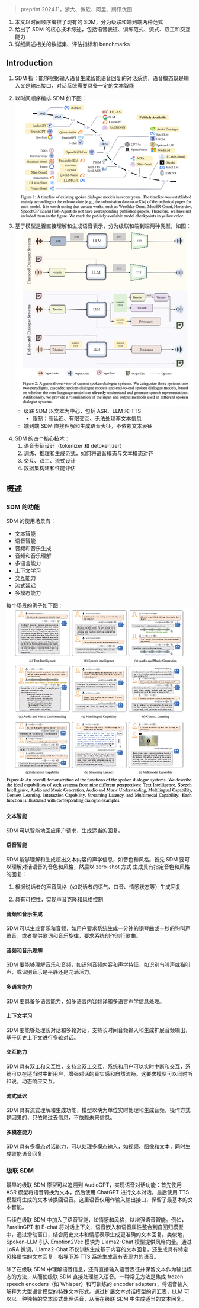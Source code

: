 > preprint 2024.11，浙大、微软、阿里、腾讯优图
<!-- Recent advancements in spoken dialogue models, exemplified by systems like
GPT-4o, have captured significant attention in the speech domain. In the broader
context of multimodal models, the speech modality offers a direct interface for
human-computer interaction, enabling direct communication between AI and users.
Compared to traditional three-tier cascaded spoken dialogue models that comprise
speech recognition (ASR), large language models (LLMs), and text-to-speech
(TTS), modern spoken dialogue models exhibit greater intelligence. These ad-
vanced spoken dialogue models not only comprehend audio, music, and other
speech-related features, but also capture stylistic and timbral characteristics in
speech. Moreover, they erate high-quality, multi-turn speech responses with low
latency, enabling real-time interaction through simultaneous listening and speaking
capability. Despite the progress in spoken dialogue systems, there is a lack of
comprehensive surveys that systematically organize and analyze these systems and
the underlying technologies. To address this, we have first compiled existing
spoken dialogue systems in the chronological order and categorized them
into the cascaded and end-to-end paradigms. We then provide an in-depth
overview of the core technologies in spoken dialogue models, covering aspects
such as speech representation, training paradigm, streaming, duplex, and
interaction capabilities. Each section discusses the limitations of these technolo-
gies and outlines considerations for future research. Additionally, we present a
thorough review of relevant datasets, evaluation metrics, and benchmarks from
the perspectives of training and evaluating spoken dialogue systems. We hope this
survey will contribute to advancing both academic research and industrial applica-
tions in the field of spoken dialogue systems. The related material is available at
https://github.com/jishengpeng/WavChat. -->
1. 本文以时间顺序编排了现有的 SDM，分为级联和端到端两种范式
2. 给出了 SDM 的核心技术综述，包括语音表征、训练范式、流式、双工和交互能力
3. 详细阐述相关的数据集、评估指标和 benchmarks

## Introduction
<!-- Spoken dialogue models [44, 243, 224] represent one of the most direct methods of human-computer
interaction, evolving from traditional voice assistants such as Alexa3, Siri4, and Google Assistant5
to the latest intelligent dialogue systems, such as GPT-4o6. The fundamental definition of a spoken
dialogue model refers to a dialogue system capable of generating intelligent verbal responses based on
the input speech. On the one hand, the speech modality serves as both the input and output interface
for the human-computer interaction in the spoken dialogue models. On the other hand, the dialogue
system [52] requires the model to possess a certain level of textual intelligence, including the ability
to comprehend the knowledge of human society and generating professional and intelligent responses.
Recently, intelligent spoken dialogue systems, exemplified by GPT-4o and Moshi [44], have garnered
significant attention for their ability to extend speech intelligence capabilities beyond traditional
text-based dialogue models [85]. These dialogue models can not only generate natural, human-
like speech responses [44, 196] but also demonstrate an advanced understanding and generation of
acoustic features beyond text, such as timbre, emotion, and style [128, 129, 228]. Additionally, they
exhibit strong performance in processing other speech-related representations, including music and
audio events [33, 34, 67, 199]. Their realistic conversational interactivity [61, 224] and low-latency
dialogue experiences [44] further distinguish them among the traditional spoken dialogue models. -->
1. SDM 指：能够根据输入语音生成智能语音回复的对话系统，语音模态既是输入又是输出接口，对话系统需要具备一定的文本智能
<!-- The history of spoken dialogue models can be traced back to early systems like dGSLM [158] and
AudioGPT [85], leading up to more recent advancements such as GPT-4o and Moshi [44]. During
this period, many notable spoken dialogue models have emerged. As shown in Figure 1, we have
organized these models in chronological order. Broadly, they can be categorized into two types:
cascaded spoken dialogue models [33, 34] and end-to-end [150, 223, 247, 249] spoken dialogue
models. Given that most current spoken dialogue models rely on alignment with the text modality,
the distinction between cascaded and end-to-end models is crucial. As illustrated in Figure 2,
we classify all spoken dialogue models based on whether the core language model can directly
understand and generate speech representations, dividing them into cascaded and end-to-end
categories. Traditional cascaded spoken dialogue systems such as AudioGPT [85] are structured
around text as the central intermediary, typically comprising three cascaded modules. First, the
input audio is transcribed into text by an automatic speech recognition (ASR) module [170]. The
transcribed text is then fed into a large language model (LLM) such as ChatGPT to generate a textual
response. Finally, this textual response is converted back into audio through a text-to-speech (TTS)
module [110, 177]. While this cascaded architecture leverages the strong in-context capabilities of
large language models, it introduces several challenges, including high latency, limited interactivity,
and the inability to process non-textual information. To address these issues, recent research has
taken two primary directions. Some approaches [34, 199] focus on optimizing the understanding and
generation components within the cascaded system to mitigate the aforementioned limitations. Some
other approach [223, 224, 245, 249] seek to directly solve these problems by adopting end-to-end
architectures for spoken dialogue systems. Although end-to-end spoken dialogue models exhibit
various differences in terms of representations and model architectures, they share a common feature:
they do not rely on text as the central intermediary. Instead, these models aim to directly comprehend
and generate speech representations. We define such systems as end-to-end spoken dialogue models. -->
2. 以时间顺序编排 SDM 如下图：
![](image/Pasted%20image%2020241221155246.png)
3. 基于模型是否直接理解和生成语音表示，分为级联和端到端两种类型，如图：
![](image/Pasted%20image%2020241221160451.png)
    + 级联 SDM 以文本为中心，包括 ASR、LLM 和 TTS
        + 限制：高延迟、有限交互、无法处理非文本信息
    + 端到端 SDM 直接理解和生成语音表征，不依赖文本表征
<!-- When constructing spoken dialogue systems, we identify four core technologies closely related to
spoken dialogue models, based on the different levels of intelligence involved. The first is the design
of speech representations (i.e., tokenizers and detokenizers). The second concerns the paradigm
for training, inference, and generation, specifically how to align the speech modality with the text
modality while preserving or enhancing the intelligence of existing text-based dialogue models.
This part also involves selecting different model architectures, generation strategies, and multi-stage
training approaches. The third challenge involves the design of interactive, duplex, streaming for
spoken dialogue systems. Lastly, the fourth challenge relates to data—specifically, how to construct
training datasets for spoken dialogue systems and evaluate their performance. -->
4. SDM 的四个核心技术：
    1. 语音表征设计（tokenizer 和 detokenizer）
    2. 训练、推理和生成范式，如何将语音模态与文本模态对齐
    3. 交互、双工、流式设计
    4. 数据集构建和性能评估
<!-- Given these considerations, in the following sections of this paper, we address these four key
technologies in the order outlined above. In Section 2, we provide an overview of spoken dialogue
systems, including typical spoken dialogue scenarios (i.e., how to define a spoken dialogue model)
and recent developments in the cascaded and end-to-end spoken dialogue models. Section 3 focuses
on the speech representations used in spoken dialogue systems. In Section 4, we systematically
discuss the training paradigms, with particular emphasis on how to align the speech modality with the
text modality, as well as multi-stage training strategies, model architectures, and generation strategies.
Section 5 highlights the unique characteristics of spoken dialogue systems, particularly their duplex,
streaming nature, which distinguishes them from text-based dialogue systems. In Section 6, we
examine the construction of training datasets and the evaluation methodologies specific to spoken
dialogue models. At the end of each section, we include a summary and discussion to reflect on the
key insights. Finally, in Section 7, we conclude the survey by summarizing the major findings and
discussing open issues for future research. Given the complexity of the technical points, we provide
an overview of the structure of this survey in Figure 3. -->

## 概述
<!-- In this section, we will provide an overall overview of spoken dialogue models. we begin by defining
what constitutes an intelligent spoken dialogue model by examining various dialogue scenarios. We
then provide a comprehensive overview of spoken dialogue models, distinguishing between cascaded
spoken dialogue models and end-to-end spoken dialogue models. -->
<!-- Functions of Spoken Dialogue Systems -->
### SDM 的功能
<!-- Based on the demos and inference interfaces of representative models such as GPT-4o, Moshi [44],
Qwen2-Audio [33], and VITA [61], we categorize the usage scenarios of modern intelligent spoken
dialogue models into the following nine representative categories: 1) Text Intelligence, 2) Speech
Intelligence, 3) Audio and Music Generation, 4) Audio and Music Understanding, 5) Multilingual
Capability, 6) Context Learning, 7) Interaction Capability, 8) Streaming Latency, and 9) Multimodal
Capability. For the nine distinct use cases in spoken dialogue models, we provide corresponding
examples for each scenario in Figure 4. It is clear from these usage scenarios that a spoken dialogue
model is not simply an extension of a text-based dialogue model to the speech modality (i.e., where
the speech modality serves merely as an interface for converting speech into text). Rather, an
intelligent spoken dialogue system must be capable of comprehending and generating acoustic
information embedded in speech (such as timbre, style, and emotion) and of understanding and
producing a wider range of audio representations, including information related to audio events
and music. Additionally, unlike non-streaming text-based systems, spoken dialogue models need to
support real-time, interactive streaming capabilities. These usage scenarios not only highlight the
intelligence inherent in spoken dialogue systems but also present significant challenges for building
end-to-end spoken dialogue models. Below, we provide a detailed examination of each of the nine
usage scenarios. -->
SDM 的使用场景有：
+ 文本智能
+ 语音智能
+ 音频和音乐生成
+ 音频和音乐理解
+ 多语言能力
+ 上下文学习
+ 交互能力
+ 流式延迟
+ 多模态能力

每个场景的例子如下图：
![](image/Pasted%20image%2020241224154455.png)

#### 文本智能
<!-- As illustrated in Figure 4 (a), a spoken dialogue system must retain the fundamental capabilities of
the original text-based dialogue models, such as ChatGPT. We define this usage scenario as textual
intelligence. In this context, the spoken dialogue model can intelligently respond to user requests,
generating appropriate responses such as travel itineraries, work plans, and scheduling. However,
due to the limitations of voice-based interaction, the textual intelligence of current spoken dialogue
systems is more focused on the daily scenarios. In certain contexts, such as complex mathematical
theorem reasoning, the performance requirements for spoken dialogue models differ from those of
text-based dialogue models [201]. These advanced aspects of textual intelligence warrant further
exploration in unified multimodal dialogue models. --> 
SDM 可以智能地回应用户请求，生成适当的回复。

<!-- Speech Intelligence -->
#### 语音智能
<!-- A distinguishing feature of spoken dialogue models, compared to text-based dialogue models [201],
is their ability to understand and generate acoustic information beyond mere textual content. In the
speech modality, not only is the textual content present, but also additional acoustic information,
such as timbre (speaker identity) and style (emotion, prosody, etc.). As illustrated in Figure 4 (b), an
intelligent spoken dialogue system should be capable of understanding the timbre and style
of conversational speech and, ideally, generating responses with specified timbre and style in a
zero-shot manner. -->
SDM 能够理解和生成超出文本内容的声学信息，如音色和风格。首先 SDM 要可以理解对话语音的音色和风格，然后以 zero-shot 方式 生成具有指定音色和风格的回复：
<!-- This capability about speech intelligence involves several use cases. First, on the comprehension
side, the spoken dialogue system should generate responses based on the speaker’s vocal style. For
example, in the E-chat [228], a classic example might be: if a user asks, "My phone won’t turn on,
what should I do?" in a cheerful tone, the system might respond, "It looks like you’re excited about
getting a new phone. What type of phone are you interested in?" Conversely, if the user asks the
same question in a sad tone, the system might reply, "It’s unfortunate your phone isn’t working. If
you’re familiar with the repair policy, let’s proceed with the next steps." This situation indicates that
the spoken dialogue system may generate responses with different content based on varying acoustic
information. Furthermore, the system should comprehend various acoustic cues, such as accents or
emotional states, and adjust its responses of different acoustic information accordingly. For instance,
if the speaker is an American, the system might reply with a native English accent, whereas if the
speaker is a Shanghainese user, the system could respond using the corresponding dialect. Similarly,
if the user speaks with a sad tone, the dialogue system should be able to generate a more encouraging
and empathetic response. -->
1. 根据说话者的声音风格（如说话者的语气、口音、情感状态等）生成回复
<!-- On the generation side, speech intelligence is more prominently reflected in its controllability, such
as voice cloning and style control. For example, the system could be instructed to mimic a specific
voice or respond in a designated style (e.g., mimicking a grandmother’s soft and gentle voice for
a comforting interaction). Additionally, the system could use a voice prompt provided during the
conversation to fully clone the timbre from the prompt and generate speech in that same voice. In
summary, the ability to comprehend and generate acoustic information is one of the key characteristics
of an intelligent spoken dialogue model. -->
2. 具有可控性，实现声音克隆和风格控制
<!-- Audio and Music Generation -->
#### 音频和音乐生成
<!-- In the spoken dialogue models, beyond basic spoken dialogue capabilities, an intelligent spoken
dialogue system may be required to generate music and audio. For example, a user might instruct the
system to generate a one-minute piano piece or a ten-second recording of a dog barking. Additionally,
users might provide lyrics and a musical melody, asking the spoken dialogue model to create a pop
song. The system should thus inherit the generative capabilities of large-scale music [2, 40, 117, 142]
and audio [84, 135, 137] models on the output side. -->
SDM 可以生成音乐和音频，如用户要求系统生成一分钟的钢琴曲或十秒的狗叫声录音，或者提供歌词和音乐旋律，要求系统创作流行歌曲。
<!-- Audio and Music Understanding -->
#### 音频和音乐理解
<!-- Complementing its music and audio generation capabilities, a spoken dialogue model should also
be able to understand music and audio on the input side [33, 199]. For instance, when given an
audio clip, the intelligent system should identify both its content and acoustic characteristics, such
as recognizing whether the sound is a bird chirping or a cat meowing, or whether the music is calm
or energetic. Moreover, the system could extend its understanding by creating literary works—like
poetry or songs—based on the given music or audio. -->
SDM 要能够理解音乐和音频，如识别音频内容和声学特征，如识别鸟叫声或猫叫声，或识别音乐是平静还是充满活力。
<!-- Multilingual Capability -->
#### 多语言能力
<!-- Similar to text-based dialogue models, spoken dialogue systems are expected to possess multilingual
capabilities. Specifically, these models should be able to perform multilingual content translation,
such as translating a spoken segment in Japanese into French speech clips, effectively inheriting
the capabilities of simultaneous interpretation. In addition to multilingual content translation, the
system should also handle multilingual acoustic information. This means that the intelligent spoken
dialogue model should be able to generate responses in various languages and accents, replying in
the corresponding accent of the target language based on the different input speech. -->
SDM 要具备多语言能力，如多语言内容翻译和多语言声学信息处理。
<!-- Context Learning -->
#### 上下文学习
<!-- In the spoken dialogue models, the ability to handle long-form and multi-turn conversations is a key
benchmark for evaluating performance [44]. This requires that spoken dialogue models not only
support long-duration audio inputs but also generate extended audio outputs. Moreover, they must
be capable of engaging in multi-turn conversations based on historical context. An important aspect
of multi-turn dialogue is the ability to revise previous responses based on new user instructions. As
shown in Figure 4 (f), an intelligent spoken dialogue model should be able to continuously modify its
previous replies according to the user’s evolving requests. -->
SDM 要能够处理长对话和多轮对话，支持长时间音频输入和生成扩展音频输出，基于历史上下文进行多轮对话。
<!-- Interaction Capability -->
#### 交互能力
<!-- A distinguishing feature of spoken dialogue systems compared to the text-based dialogue models
is their duplex and interactive nature [44]. In text-based dialogue, interactions typically follow a
half-duplex structure, where the response can only be provided after the question has been completed,
and the user is unable to interrupt the reply in real-time. However, in the spoken dialogue systems,
full-duplex interaction is common. This means that a conversation does not need to be fully completed
before a response can be generated. Both the system and the user can interrupt and interact in real time.
For example, if the user is unsatisfied with the system’s response, they can immediately interrupt,
causing the system to halt its current generation and respond to the new input. Additionally, to emulate
more natural conversational settings, the system can also interrupt the user when appropriate, such as
when clarifying the user’s intent. Beyond the ability to interrupt, interactive dialogue often includes
the use of conversational fillers, such as "okay," "haha," or "oh," which signal acknowledgment or
agreement. Including these within spoken dialogue models enhances the realism and natural flow of
conversations. The underlying requirement for interaction capabilities is that the system should be
able to listen and speak simultaneously, responding dynamically to the flow of the interaction. -->
SDM 具有双工和交互性，支持全双工交互，系统和用户可以实时中断和交互，系统可以在适当时中断用户，增强对话的真实感和自然流畅。这要求模型可以同时听和说，动态响应交互。
<!-- Streaming Latency -->
#### 流式延迟
<!-- Streaming comprehension and generation are also fundamental functionalities of spoken dialogue
models [224, 249, 57]. In the real-world scenarios, a model cannot wait until an entire minute-long
audio segment has been processed before generating a response. Instead, the model must operate on
a chunk-based mechanism, dynamically processing and generating audio in real time, one chunk at a
time. Additionally, the streaming requirement means that the entire system must operate in a causal
manner—understanding and generating audio based solely on past information, without relying on
future information. Streaming function is often closely tied to the need for low latency. In practical
conversational experiences, the latency of the first token generated by the spoken dialogue model
(i.e., the wait time for the user) and the average latency of the generation process are critical factors
that influence the overall responsiveness and usability of the spoken dialogue system. -->
SDM 具有流式理解和生成功能，模型以块为单位实时处理和生成音频，操作方式是因果的，只依赖过去信息，不依赖未来信息。
<!-- Multimodal Capability -->
#### 多模态能力
<!-- Multimodal dialogue capability [25, 61] represents an advanced feature of spoken dialogue models.
In existing systems, this typically refers to the ability to process inputs from multiple modalities,
such as video, images, and text, while generating intelligent speech responses. A spoken dialogue
model equipped with this capability achieves the ability to “hear, see, and speak” simultaneously.
Multimodal inputs significantly enhance the potential of these systems; for instance, users can employ
various gestures to improve the quality of the model’s generated responses, and the system can
develop a deeper understanding of the physical world. Beyond multimodal inputs, the future of
dialogue systems lies in large multimodal models that unify the comprehension and generation
capabilities across all modalities, with spoken dialogue serving as the foundational modality -->
SDM 具有多模态对话能力，可以处理多模态输入，如视频、图像和文本，同时生成智能语音回复。

<!-- Cascaded Spoken Dialogue Systems -->
### 级联 SDM
<!-- The earliest prototype of cascaded spoken dialogue systems can be traced back to AudioGPT [85].
To achieve speech-to-speech dialogue functionality, the system first employed an Automatic Speech
Recognition (ASR) model to convert speech into text, followed by ChatGPT for text-based dialogue,
and finally, a Text-to-Speech (TTS) model to convert the generated text back into speech. In this
primitive version, speech was used solely as an input-output interface, retaining only the most basic
textual intelligence. For example, in the Huggingface’s open-source Speech-To-Speech framework7,
an additional Voice Activity Detection (VAD) module8 was further layered onto the traditional
cascaded modules to distinguish between speech and silent segments, as well as between different
speakers -->
最早的级联 SDM 原型可以追溯到 AudioGPT，实现语音对话功能：首先使用 ASR 模型将语音转换为文本，然后使用 ChatGPT 进行文本对话，最后使用 TTS 模型将生成的文本转换回语音。这里语音仅用作输入输出接口，保留了最基本的文本智能。
<!-- After the basic textual intelligence had been established in the cascaded spoken dialogue models,
researchers began incorporating paralinguistic features, such as emotion and style, to enhance the
speech intelligence in the cascaded spoken dialogue models. For instance, ParalinGPT [129] and
E-chat [228] integrate conversational context, speech embeddings, and paralinguistic attributes into
an autoregressive model via a sliding window, allowing the model to generate more accurate text
responses by combining historical text and emotional representations. Similarly, Spoken-LLM [128]
introduces an Emotion2Vec [144] module to provide style vectors to the Llama2-Chat model. Through
LoRA [80] fine-tuning, Llama2-Chat is trained not only to generate content-based text responses but
also to produce text responses with specific stylistic attributes (e.g., <cheerful, fast, normal>), which
can guide downstream TTS systems in generating expressive speech. -->
后续在级联 SDM 中加入了语音智能，如情感和风格，以增强语音智能。例如，ParalinGPT 和 E-chat 将对话上下文、语音嵌入和语音属性整合到自回归模型中，通过滑动窗口，结合历史文本和情感表示生成更准确的文本回复。类似地，Spoken-LLM 引入 Emotion2Vec 模块为 Llama2-Chat 模型提供风格向量。通过 LoRA 微调，Llama2-Chat 不仅训练生成基于内容的文本回复，还生成具有特定风格属性的文本回复，指导下游 TTS 系统生成富有表现力的语音。
<!-- In addition to understanding acoustic information within cascaded spoken dialogue models, there have
been efforts to directly input speech representations while retaining text as the output modality [41,
34, 112]. This forces cascaded spoken dialogue systems to process input speech directly. A common
approach involves integrating frozen speech encoders (such as Whisper [170]) with trainable encoder
adapters, allowing the speech input to be interpreted as a specialized form of text by the large language
model. By extending the vocabulary of the text-based dialogue model, the large language model
can process speech as if it were a unique form of text, enabling the generation of appropriate text
responses in the cascaded spoken dialogue models. -->
除了在级联 SDM 中理解语音信息，还有直接输入语音表征并保留文本作为输出模态的方法，从而使级联 SDM 直接处理输入语音。一种常见方法是集成 frozen speech encoders（如 Whisper）和可训练的 encoder adapters，将语音输入解释为大型语言模型的特殊文本形式。通过扩展文本对话模型的词汇表，LLM 可以以一种独特的文本形式处理语音，从而在级联 SDM 中生成适当的文本回复。